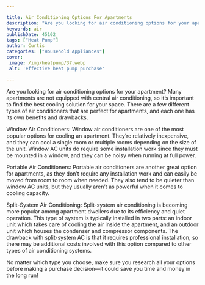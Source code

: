 ```yaml
---

title: Air Conditioning Options For Apartments
description: "Are you looking for air conditioning options for your apartment? Many apartments are not equipped with central air conditioning, s...scroll on and keep learning"
keywords: air
publishDate: 45102
tags: ["Heat Pump"]
author: Curtis
categories: ["Household Appliances"]
cover: 
 image: /img/heatpump/37.webp
 alt: 'effective heat pump purchase'

---
```


Are you looking for air conditioning options for your apartment? Many apartments are not equipped with central air conditioning, so it’s important to find the best cooling solution for your space. There are a few different types of air conditioners that are perfect for apartments, and each one has its own benefits and drawbacks.

Window Air Conditioners: Window air conditioners are one of the most popular options for cooling an apartment. They’re relatively inexpensive, and they can cool a single room or multiple rooms depending on the size of the unit. Window AC units do require some installation work since they must be mounted in a window, and they can be noisy when running at full power.

Portable Air Conditioners: Portable air conditioners are another great option for apartments, as they don’t require any installation work and can easily be moved from room to room when needed. They also tend to be quieter than window AC units, but they usually aren’t as powerful when it comes to cooling capacity.

Split-System Air Conditioning: Split-system air conditioning is becoming more popular among apartment dwellers due to its efficiency and quiet operation. This type of system is typically installed in two parts: an indoor unit which takes care of cooling the air inside the apartment, and an outdoor unit which houses the condenser and compressor components. The drawback with split-system AC is that it requires professional installation, so there may be additional costs involved with this option compared to other types of air conditioning systems. 

No matter which type you choose, make sure you research all your options before making a purchase decision—it could save you time and money in the long run!
